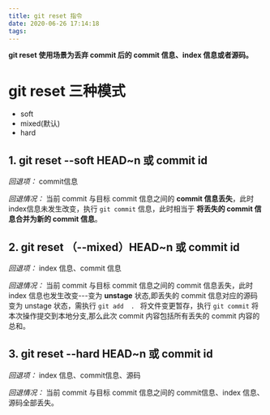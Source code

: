 ```yaml
---
title: git reset 指令
date: 2020-06-26 17:14:18
tags:
---
```



**git reset 使用场景为丢弃 commit 后的 commit 信息、index 信息或者源码。**

# git reset 三种模式

* soft
* mixed(默认)
* hard



## 1. git reset --soft HEAD~n 或 commit id  

*回退项：* commit信息

*回退情况：* 当前 commit 与目标 commit 信息之间的 **commit 信息丢失**，此时index信息未发生改变，执行 `git commit` 信息，此时相当于 **将丢失的 commit 信息合并为新的 commit 信息**。


## 2. git reset （--mixed）HEAD~n 或 commit id 
*回退项：* index 信息、commit 信息

*回退情况：* 当前 commit 与目标 commit 信息之间的 commit 信息丢失，此时 index 信息也发生改变---变为 
 **unstage** 状态,即丢失的 commit 信息对应的源码变为 unstage 状态，需执行 `git add  . ` 将文件变更暂存，执行 `git commit` 将本次操作提交到本地分支,那么此次 commit 内容包括所有丢失的 commit 内容的总和。

## 3. git reset --hard  HEAD~n 或 commit id
*回退项：* index 信息、commit信息、源码

*回退情况：* 当前 commit 与目标 commit 信息之间的 commit信息、index 信息、源码全部丢失。


 